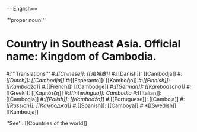 ==English==

'''proper noun'''

# Country in Southeast Asia. Official name: Kingdom of Cambodia.
#:'''Translations'''
#:*[[Chinese]]: [[柬埔寨]]
#:*[[Danish]]: [[Cambodja]]
#:*[[Dutch]]: [[Cambodja]]
#:*[[Esperanto]]: [[Kamboĝo]]
#:*[[Finnish]]: [[Kambodža]]
#:*[[French]]: [[Cambodge]]
#:*[[German]]: [[Kambodscha]]
#:*[[Greek]]: [[Καμπότζη]]
#:*[[Interlingua]]: Cambodia
#:*[[Italian]]: [[Cambogia]]
#:*[[Polish]]: [[Kambodża]]
#:*[[Portuguese]]: [[Camboja]]
#:*[[Russian]]: [[Камбоджа]]
#:*[[Spanish]]: [[Camboya]]
#:*[[Swedish]]: [[Kambodja]]

''See'': [[Countries of the world]]